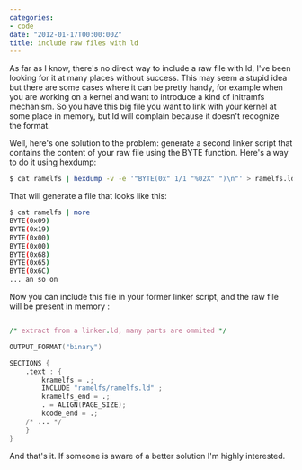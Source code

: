 ```yaml
---
categories:
- code
date: "2012-01-17T00:00:00Z"
title: include raw files with ld
---
```


As far as I know, there's no direct way to include a raw file with ld,
I've been looking for it at many places without success. This may seem
a stupid idea but there are some cases where it can be pretty handy,
for example when you are working on a kernel and want to introduce a
kind of initramfs mechanism. So you have this big file you want to
link with your kernel at some place in memory, but ld will complain
because it doesn't recognize the format.

Well, here's one solution to the problem: generate a second linker
script that contains the content of your raw file using the BYTE
function. Here's a way to do it using hexdump:

```bash
$ cat ramelfs | hexdump -v -e '"BYTE(0x" 1/1 "%02X" ")\n"' > ramelfs.ld
```

That will generate a file that looks like this:

```bash
$ cat ramelfs | more
BYTE(0x09)
BYTE(0x19)
BYTE(0x00)
BYTE(0x00)
BYTE(0x68)
BYTE(0x65)
BYTE(0x6C)
... an so on
```

Now you can include this file in your former linker script, and the
raw file will be present in memory :

```awk

/* extract from a linker.ld, many parts are ommited */

OUTPUT_FORMAT("binary")

SECTIONS {
    .text : {
        kramelfs = .;
        INCLUDE "ramelfs/ramelfs.ld" ;
        kramelfs_end = .;
        . = ALIGN(PAGE_SIZE);
        kcode_end = .;
	/* ... */
    }
}
```

And that's it. If someone is aware of a better solution I'm highly
interested.
